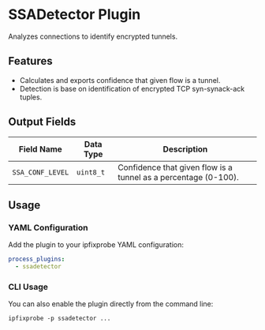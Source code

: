 # SSADetector Plugin

Analyzes connections to identify encrypted tunnels.

## Features

- Calculates and exports confidence that given flow is a tunnel.
- Detection is base on identification of encrypted TCP syn-synack-ack tuples.

## Output Fields

| Field Name       | Data Type | Description                                                     |
| ---------------- | --------- | --------------------------------------------------------------- |
| `SSA_CONF_LEVEL` | `uint8_t` | Confidence that given flow is a tunnel as a percentage (0-100). |

## Usage

### YAML Configuration

Add the plugin to your ipfixprobe YAML configuration:

```yaml
process_plugins:
  - ssadetector
```

### CLI Usage

You can also enable the plugin directly from the command line:

`ipfixprobe -p ssadetector ...`
